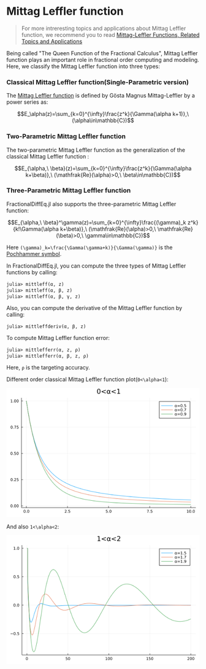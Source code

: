 # Mittag Leffler function

> For more intreresting topics and applications about Mittag Leffler function, we recommend you to read [Mittag-Leffler Functions, Related Topics and Applications](https://link.springer.com/book/10.1007/978-3-662-43930-2)

Being called "The Queen Function of the Fractional Calculus", Mittag Leffler function plays an important role in fractional order computing and modeling. Here, we classify the Mittag Leffler function into three types:

### Classical Mittag Leffler function(Single-Parametric version)

The [Mittag Leffler function](https://en.wikipedia.org/wiki/Mittag-Leffler_function) is defined by Gösta Magnus Mittag-Leffler by a power series as:

```math
E_\alpha(z)=\sum_{k=0}^{\infty}\frac{z^k}{\Gamma(\alpha k+1)},\ (\alpha\in\mathbb{C})
```

### Two-Parametric Mittag Leffler function

The two-parametric Mittag Leffler function as the generalization of the classical Mittag Leffler function :

```math
E_{\alpha,\ \beta}(z)=\sum_{k=0}^{\infty}\frac{z^k}{\Gamma(\alpha k+\beta)},\ (\mathfrak{Re}(\alpha)>0,\ \beta\in\mathbb{C})
```

### Three-Parametric Mittag Leffler function

FractionalDiffEq.jl also supports the three-parametric Mittag Leffler function:

```math
E_{\alpha,\ \beta}^\gamma(z)=\sum_{k=0}^{\infty}\frac{(\gamma)_k z^k}{k!\Gamma(\alpha k+\beta)},\ (\mathfrak{Re}(\alpha)>0,\ \mathfrak{Re}(\beta)>0,\ \gamma\in\mathbb{C})
```

Here ``(\gamma)_k=\frac{\Gamma(\gamma+k)}{\Gamma(\gamma)}`` is the [Pochhammer symbol](https://en.wikipedia.org/wiki/Falling_and_rising_factorials).

In FractionalDiffEq.jl, you can compute the three types of Mittag Leffler functions by calling:

```julia-repl
julia> mittleff(α, z)
julia> mittleff(α, β, z)
julia> mittleff(α, β, γ, z)
```

Also, you can compute the derivative of the Mittag Leffler function by calling:

```julia-repl
julia> mittleffderiv(α, β, z)
```

To compute Mittag Leffler function error:

```julia-repl
julia> mittlefferr(α, z, ρ)
julia> mittlefferr(α, β, z, ρ)
```

Here, ```ρ``` is the targeting accuracy.

Different order classical Mittag Leffler function plot(``0<\alpha<1``):

![MittLeff](./assets/mittlefffun.png)

And also ``1<\alpha<2``:

![MittagLeffler](./assets/mittlefffunhigh.png)